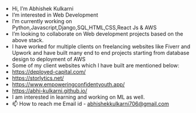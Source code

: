 - Hi, I’m Abhishek Kulkarni
- I’m interested in Web Development
- I’m currently working on Python,Javascript,Django,SQL,HTML,CSS,React Js & AWS 
- I’m looking to collaborate on Web development projects based on the above stack.
-    I have worked for multiple clients on freelancing websites like Fiverr and Upwork and have built many end to end projects starting from database design to          deployment of AWS
-    Some of my client websites which I have built are mentioned below:
-    https://deployed-capital.com/
-    https://storlytics.net/
-    https://www.empoweringconfidentyouth.app/
-    https://abhi-kulkarni.github.io/
-    I am interested in learning and working on ML as well.
- 📫 How to reach me 
     Email id - abhishekkulkarni706@gmail.com

<!---
abhi-kulkarni/abhi-kulkarni is a ✨ special ✨ repository because its `README.md` (this file) appears on your GitHub profile.
You can click the Preview link to take a look at your changes.
--->
